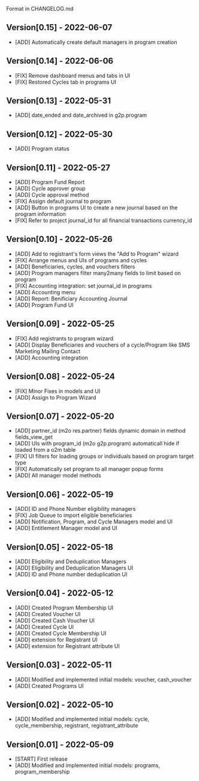 Format in CHANGELOG.md

## Version[0.15] - 2022-06-07

- [ADD] Automatically create default managers in program creation

## Version[0.14] - 2022-06-06

- [FIX] Remove dashboard menus and tabs in UI
- [FIX] Restored Cycles tab in programs UI

## Version[0.13] - 2022-05-31

- [ADD] date_ended and date_archived in g2p.program

## Version[0.12] - 2022-05-30

- [ADD] Program status

## Version[0.11] - 2022-05-27

- [ADD] Program Fund Report
- [ADD] Cycle approver group
- [ADD] Cycle approval method
- [FIX] Assign default journal to program
- [ADD] Button in programs UI to create a new journal based on the program information
- [FIX] Refer to project journal_id for all financial transactions currency_id

## Version[0.10] - 2022-05-26

- [ADD] Add to registrant's form views the "Add to Program" wizard
- [FIX] Arrange menus and UIs of programs and cycles
- [ADD] Beneficiaries, cycles, and vouchers filters
- [ADD] Program managers filter many2many fields to limit based on program
- [FIX] Accounting integration: set journal_id in programs
- [ADD] Accounting menu
- [ADD] Report: Benificiary Accounting Journal
- [ADD] Program Fund UI

## Version[0.09] - 2022-05-25

- [FIX] Add registrants to program wizard
- [ADD] Display Beneficiaries and vouchers of a cycle/Program like SMS Marketing Mailing Contact
- [ADD] Accounting integration

## Version[0.08] - 2022-05-24

- [FIX] Minor Fixes in models and UI
- [ADD] Assign to Program Wizard

## Version[0.07] - 2022-05-20

- [ADD] partner_id (m2o res.partner) fields dynamic domain in method fields_view_get
- [ADD] UIs with program_id (m2o g2p.program) automaticall hide if loaded from a o2m table
- [FIX] UI filters for loading groups or individuals based on program target type
- [FIX] Automatically set program to all manager popup forms
- [ADD] All manager model methods

## Version[0.06] - 2022-05-19

- [ADD] ID and Phone Number eligibility managers
- [FIX] Job Queue to import eligible beneficiaries
- [ADD] Notification, Program, and Cycle Managers model and UI
- [ADD] Entitlement Manager model and UI

## Version[0.05] - 2022-05-18

- [ADD] Eligibility and Deduplication Managers
- [ADD] Eligibility and Deduplication Managers UI
- [ADD] ID and Phone number deduplication UI

## Version[0.04] - 2022-05-12

- [ADD] Created Program Membership UI
- [ADD] Created Voucher UI
- [ADD] Created Cash Voucher UI
- [ADD] Created Cycle UI
- [ADD] Created Cycle Membership UI
- [ADD] extension for Registrant UI
- [ADD] extension for Registrant attribute UI

## Version[0.03] - 2022-05-11

- [ADD] Modified and implemented initial models: voucher, cash_voucher
- [ADD] Created Programs UI

## Version[0.02] - 2022-05-10

- [ADD] Modified and implemented initial models: cycle, cycle_membership, registrant, registrant_attribute

## Version[0.01] - 2022-05-09

- [START] First release
- [ADD] Modified and implemented initial models: programs, program_membership
